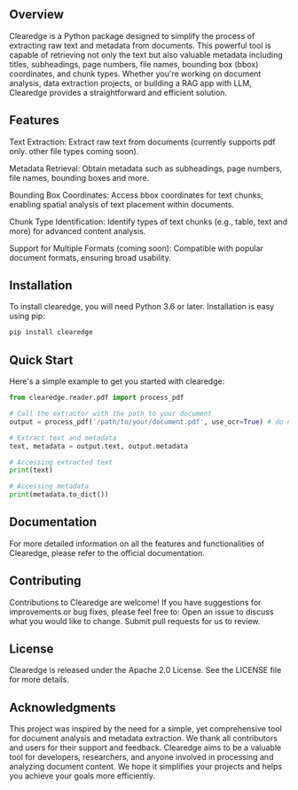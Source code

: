 ## Overview
Clearedge is a Python package designed to simplify the process of extracting raw text and metadata from documents. This powerful tool is capable of retrieving not only the text but also valuable metadata including titles, subheadings, page numbers, file names, bounding box (bbox) coordinates, and chunk types. Whether you're working on document analysis, data extraction projects, or building a RAG app with LLM, Clearedge provides a straightforward and efficient solution.


## Features

Text Extraction: Extract raw text from documents (currently supports pdf only. other file types coming soon).

Metadata Retrieval: Obtain metadata such as subheadings, page numbers, file names, bounding boxes and more.

Bounding Box Coordinates: Access bbox coordinates for text chunks, enabling spatial analysis of text placement within documents.

Chunk Type Identification: Identify types of text chunks (e.g., table, text and more) for advanced content analysis.

Support for Multiple Formats (coming soon): Compatible with popular document formats, ensuring broad usability.

## Installation

To install clearedge, you will need Python 3.6 or later. Installation is easy using pip:

```bash
pip install clearedge
```

## Quick Start
Here's a simple example to get you started with clearedge:
```python
from clearedge.reader.pdf import process_pdf

# Call the extractor with the path to your document
output = process_pdf('/path/to/your/document.pdf', use_ocr=True) # do not add use_ocr if you want to process documents faster. output is less accurate without ocr. 

# Extract text and metadata
text, metadata = output.text, output.metadata

# Accessing extracted text
print(text)

# Accessing metadata
print(metadata.to_dict())
```

## Documentation
For more detailed information on all the features and functionalities of Clearedge, please refer to the official documentation.

## Contributing
Contributions to Clearedge are welcome! If you have suggestions for improvements or bug fixes, please feel free to:
Open an issue to discuss what you would like to change.
Submit pull requests for us to review.

## License
Clearedge is released under the Apache 2.0 License. See the LICENSE file for more details.

## Acknowledgments
This project was inspired by the need for a simple, yet comprehensive tool for document analysis and metadata extraction. We thank all contributors and users for their support and feedback. Clearedge aims to be a valuable tool for developers, researchers, and anyone involved in processing and analyzing document content. We hope it simplifies your projects and helps you achieve your goals more efficiently.
